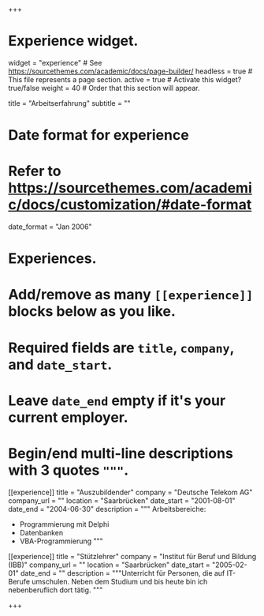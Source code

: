 +++
# Experience widget.
widget = "experience"  # See https://sourcethemes.com/academic/docs/page-builder/
headless = true  # This file represents a page section.
active = true  # Activate this widget? true/false
weight = 40  # Order that this section will appear.

title = "Arbeitserfahrung"
subtitle = ""

# Date format for experience
#   Refer to https://sourcethemes.com/academic/docs/customization/#date-format
date_format = "Jan 2006"

# Experiences.
#   Add/remove as many `[[experience]]` blocks below as you like.
#   Required fields are `title`, `company`, and `date_start`.
#   Leave `date_end` empty if it's your current employer.
#   Begin/end multi-line descriptions with 3 quotes `"""`.
[[experience]]
  title = "Auszubildender"
  company = "Deutsche Telekom AG"
  company_url = ""
  location = "Saarbrücken"
  date_start = "2001-08-01"
  date_end = "2004-06-30"
  description = """
  Arbeitsbereiche:
  
  * Programmierung mit Delphi
  * Datenbanken
  * VBA-Programmierung
  """

[[experience]]
  title = "Stützlehrer"
  company = "Institut für Beruf und Bildung (IBB)"
  company_url = ""
  location = "Saarbrücken"
  date_start = "2005-02-01"
  date_end = ""
  description = """Unterricht für Personen, die auf IT-Berufe umschulen. Neben dem Studium und bis heute bin ich nebenberuflich dort tätig. """

+++
